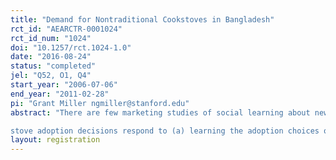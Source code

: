 ```yaml
---
title: "Demand for Nontraditional Cookstoves in Bangladesh"
rct_id: "AEARCTR-0001024"
rct_id_num: "1024"
doi: "10.1257/rct.1024-1.0"
date: "2016-08-24"
status: "completed"
jel: "Q52, O1, Q4"
start_year: "2006-07-06"
end_year: "2011-02-28"
pi: "Grant Miller ngmiller@stanford.edu"
abstract: "There are few marketing studies of social learning about new technologies in low income countries. This paper examines how learning through opinion leaders and social networks influences demand for non-traditional cookstoves – a technology with important health and environmental consequences for developing country populations. We conduct marketing interventions in rural Bangladesh to assess how
stove adoption decisions respond to (a) learning the adoption choices of locally identified ‘opinion leaders’ and (b) learning about stove attributes and performance through social networks. We find that households generally draw negative inferences about stoves through social learning, and that social learning is more important for stoves with less evident benefits. In an institutional environment in which consumers are distrustful of new products and brands, consumers appear to rely on their networks more to learn about negative product attributes. Overall, our findings imply that external information and marketing campaigns can induce initial adoption and experiential learning about unfamiliar technologies, but sustained use ultimately requires that new technologies match local preferences."
layout: registration
---
```


